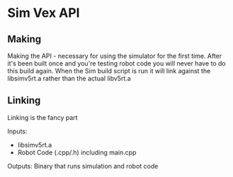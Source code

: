 # Sim Vex API

## Making
Making the API - necessary for using the simulator for the first time. After it's been built once and you're testing robot code you will never have to do this build again. When the Sim build script is run it will link against the libsimv5rt.a rather than the actual libv5rt.a


## Linking

Linking is the fancy part

Inputs:
- libsimv5rt.a
- Robot Code (.cpp/.h) including main.cpp

Outputs:
Binary that runs simulation and robot code